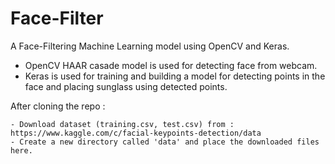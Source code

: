 # Face-Filter
A Face-Filtering Machine Learning model using OpenCV and Keras.

- OpenCV HAAR casade model is used for detecting face from webcam.
- Keras is used for training and building a model for detecting points in the face and placing sunglass using detected points.
  

After cloning the repo :

	- Download dataset (training.csv, test.csv) from : https://www.kaggle.com/c/facial-keypoints-detection/data
	- Create a new directory called 'data' and place the downloaded files here.